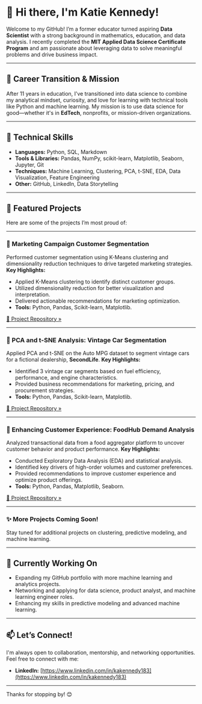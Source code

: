# 👋 Hi there, I'm Katie Kennedy!

Welcome to my GitHub! I’m a former educator turned aspiring **Data Scientist** with a strong background in mathematics, education, and data analysis. I recently completed the **MIT Applied Data Science Certificate Program** and am passionate about leveraging data to solve meaningful problems and drive business impact.

---

## 🚀 Career Transition & Mission
After 11 years in education, I’ve transitioned into data science to combine my analytical mindset, curiosity, and love for learning with technical tools like Python and machine learning. My mission is to use data science for good—whether it's in **EdTech**, nonprofits, or mission-driven organizations.

---

## 🧰 Technical Skills
- **Languages:** Python, SQL, Markdown
- **Tools & Libraries:** Pandas, NumPy, scikit-learn, Matplotlib, Seaborn, Jupyter, Git
- **Techniques:** Machine Learning, Clustering, PCA, t-SNE, EDA, Data Visualization, Feature Engineering
- **Other:** GitHub, LinkedIn, Data Storytelling

---

## 📂 Featured Projects
Here are some of the projects I’m most proud of:

---

### 🎯 Marketing Campaign Customer Segmentation
Performed customer segmentation using K-Means clustering and dimensionality reduction techniques to drive targeted marketing strategies.
**Key Highlights:**
- Applied K-Means clustering to identify distinct customer groups.
- Utilized dimensionality reduction for better visualization and interpretation.
- Delivered actionable recommendations for marketing optimization.
- **Tools:** Python, Pandas, Scikit-learn, Matplotlib.

[🔗 Project Repository »](https://github.com/Katieanne183/Marketing-Campaign-Customer-Segmentation)

---

### 🚗 PCA and t-SNE Analysis: Vintage Car Segmentation
Applied PCA and t-SNE on the Auto MPG dataset to segment vintage cars for a fictional dealership, **SecondLife**.
**Key Highlights:**
- Identified 3 vintage car segments based on fuel efficiency, performance, and engine characteristics.
- Provided business recommendations for marketing, pricing, and procurement strategies.
- **Tools:** Python, Pandas, Scikit-learn, Matplotlib.

[🔗 Project Repository »](https://github.com/Katieanne183/PCA-and-t-SNE-Anaylsis-Vintage-Car-Segmentation)

---

### 🍴 Enhancing Customer Experience: FoodHub Demand Analysis
Analyzed transactional data from a food aggregator platform to uncover customer behavior and product performance.
**Key Highlights:**
- Conducted Exploratory Data Analysis (EDA) and statistical analysis.
- Identified key drivers of high-order volumes and customer preferences.
- Provided recommendations to improve customer experience and optimize product offerings.
- **Tools:** Python, Pandas, Matplotlib, Seaborn.

[🔗 Project Repository »](https://github.com/Katieanne183/Enhancing-Customer-Experience-FoodHub-Demand-Anyalsis)

---

### ✨ More Projects Coming Soon!
Stay tuned for additional projects on clustering, predictive modeling, and machine learning.

---

## 🎯 Currently Working On
- Expanding my GitHub portfolio with more machine learning and analytics projects.
- Networking and applying for data science, product analyst, and machine learning engineer roles.
- Enhancing my skills in predictive modeling and advanced machine learning.

---

## 📫 Let’s Connect!
I'm always open to collaboration, mentorship, and networking opportunities. Feel free to connect with me:
- **LinkedIn:** [https://www.linkedin.com/in/kakennedy183](https://www.linkedin.com/in/kakennedy183)

---

Thanks for stopping by! 😊
